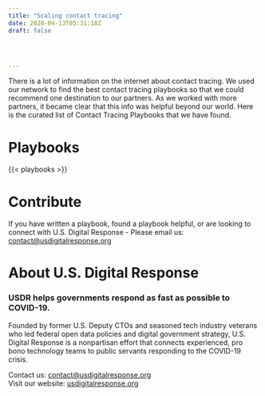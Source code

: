 ```yaml
---
title: "Scaling contact tracing"
date: 2020-04-13T05:31:18Z
draft: false




---
```


There is a lot of information on the internet about contact tracing. We used our network to find the best contact tracing playbooks so that we could recommend one destination to our partners. As we worked with more partners, it became clear that this info was helpful beyond our world. Here is the curated list of Contact Tracing Playbooks that we have found.

# Playbooks

{{< playbooks >}}

# Contribute

If you have written a playbook, found a playbook helpful, or are looking to connect with U.S. Digital Response -  Please email us: [contact@usdigitalresponse.org](mailto:contact@usdigitalresponse.org)

# About U.S. Digital Response

### USDR helps governments respond as fast as possible to COVID-19.

Founded by former U.S. Deputy CTOs and seasoned tech industry veterans who led federal open data policies and digital government strategy, U.S. Digital Response is a nonpartisan effort that connects experienced, pro bono technology teams to public servants responding to the COVID-19 crisis.

Contact us: [contact@usdigitalresponse.org](mailto:contact@usdigitalresponse.org)   
Visit our website: [usdigitalresponse.org](https://usdigitalresponse.org)


